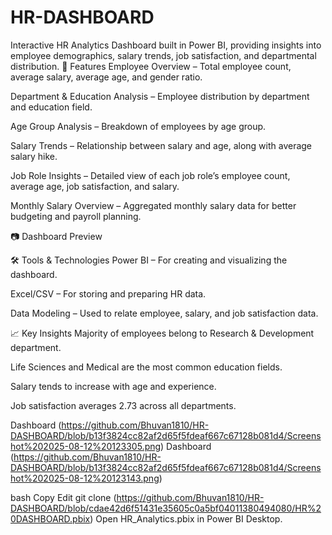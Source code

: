 # HR-DASHBOARD
Interactive HR Analytics Dashboard built in Power BI, providing insights into employee demographics, salary trends, job satisfaction, and departmental distribution.
📌 Features
Employee Overview – Total employee count, average salary, average age, and gender ratio.

Department & Education Analysis – Employee distribution by department and education field.

Age Group Analysis – Breakdown of employees by age group.

Salary Trends – Relationship between salary and age, along with average salary hike.

Job Role Insights – Detailed view of each job role’s employee count, average age, job satisfaction, and salary.

Monthly Salary Overview – Aggregated monthly salary data for better budgeting and payroll planning.

📷 Dashboard Preview

🛠 Tools & Technologies
Power BI – For creating and visualizing the dashboard.

Excel/CSV – For storing and preparing HR data.

Data Modeling – Used to relate employee, salary, and job satisfaction data.

📈 Key Insights
Majority of employees belong to Research & Development department.

Life Sciences and Medical are the most common education fields.

Salary tends to increase with age and experience.

Job satisfaction averages 2.73 across all departments.



Dashboard (https://github.com/Bhuvan1810/HR-DASHBOARD/blob/b13f3824cc82af2d65f5fdeaf667c67128b081d4/Screenshot%202025-08-12%20123305.png)
Dashboard (https://github.com/Bhuvan1810/HR-DASHBOARD/blob/b13f3824cc82af2d65f5fdeaf667c67128b081d4/Screenshot%202025-08-12%20123143.png)

bash
Copy
Edit
git clone (https://github.com/Bhuvan1810/HR-DASHBOARD/blob/cdae42d6f51431e35605c0a5bf04011380494080/HR%20DASHBOARD.pbix)
Open HR_Analytics.pbix in Power BI Desktop.
